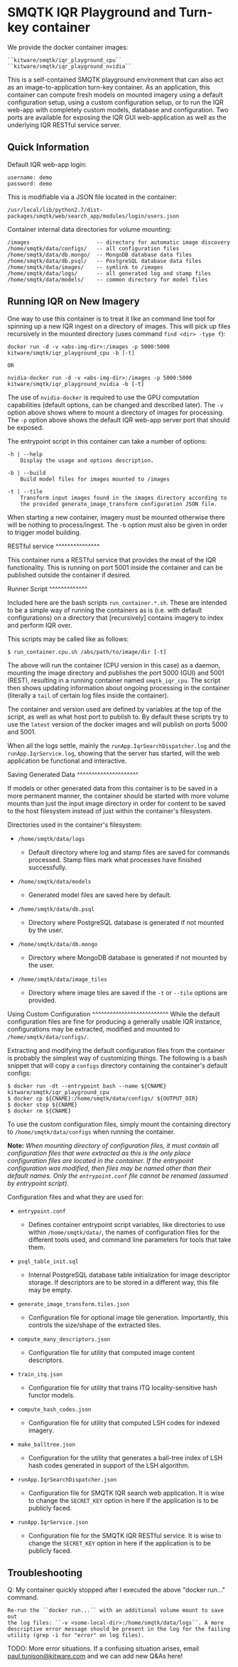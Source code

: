 SMQTK IQR Playground and Turn-key container
===========================================

We provide the docker container images:

    ``kitware/smqtk/iqr_playground_cpu``
    ``kitware/smqtk/iqr_playground_nvidia``

This is a self-contained SMQTK playground environment that can also act as an
image-to-application turn-key container. As an application, this container can
compute fresh models on mounted imagery using a default configuration setup,
using a custom configuration setup, or to run the IQR web-app with completely
custom models, database and configuration. Two ports are available for exposing
the IQR GUI web-application as well as the underlying IQR RESTful service
server.


Quick Information
-----------------

Default IQR web-app login:

    username: demo
    password: demo

This is modifiable via a JSON file located in the container:

    /usr/local/lib/python2.7/dist-packages/smqtk/web/search_app/modules/login/users.json

Container internal data directories for volume mounting:

    /images                     -- directory for automatic image discovery
    /home/smqtk/data/configs/   -- all configuration files
    /home/smqtk/data/db.mongo/  -- MongoDB database data files
    /home/smqtk/data/db.psql/   -- PostgreSQL database data files
    /home/smqtk/data/images/    -- symlink to /images
    /home/smqtk/data/logs/      -- all generated log and stamp files
    /home/smqtk/data/models/    -- common directory for model files


Running IQR on New Imagery
--------------------------
One way to use this container is to treat it like an command line tool for
spinning up a new IQR ingest on a directory of images. This will pick up files
recursively in the mounted directory (uses command ``find <dir> -type f``):

    docker run -d -v <abs-img-dir>:/images -p 5000:5000 kitware/smqtk/iqr_playground_cpu -b [-t]

    OR

    nvidia-docker run -d -v <abs-img-dir>:/images -p 5000:5000 kitware/smqtk/iqr_playground_nvidia -b [-t]

The use of ``nvidia-docker`` is required to use the GPU computation
capabilities (default options, can be changed and described later).
The ``-v`` option above shows where to mount a directory of images for
processing. The ``-p`` option above shows the default IQR web-app server port
that should be exposed.

The entrypoint script in this container can take a number of options:

    -h | --help
        Display the usage and options description.

    -b | --build
        Build model files for images mounted to /images

    -t | --tile
        Transform input images found in the images directory according to
        the provided generate_image_transform configuration JSON file.

When starting a new container, imagery must be mounted otherwise there will be
nothing to process/ingest. The ``-b`` option must also be given in order to
trigger model building.


RESTful service
^^^^^^^^^^^^^^^

This container runs a RESTful service that provides the meat of the IQR
functionality. This is running on port 5001 inside the container and can be
published outside the container if desired.


Runner Script
^^^^^^^^^^^^^

Included here are the bash scripts ``run_container.*.sh``. These are intended to
be a simple way of running the containers as is (i.e. with default
configurations) on a directory that [recursively] contains imagery to index
and perform IQR over.

This scripts may be called like as follows:

    $ run_container.cpu.sh /abs/path/to/image/dir [-t]

The above will run the container (CPU version in this case) as a daemon,
mounting the image directory and publishes the port 5000 (GUI) and 5001 (REST),
resulting in a running container named ``smqtk_iqr_cpu``.
The script then shows updating information about ongoing processing in the
container (literally a ``tail`` of certain log files inside the container).

The container and version used are defined by variables at the top of the
script, as well as what host port to publish to. By default these scripts try to
use the ``latest`` version of the docker images and will publish on ports 5000
and 5001.

When all the logs settle, mainly the ``runApp.IqrSearchDispatcher.log`` and the
``runApp.IqrService.log``, showing that the server has started, will the web
application be functional and interactive.


Saving Generated Data
^^^^^^^^^^^^^^^^^^^^^

If models or other generated data from this container is to be saved in a more
permanent manner, the container should be started with more volume mounts than
just the input image directory in order for content to be saved to the host
filesystem instead of just within the container's filesystem.

Directories used in the container's filesystem:

- ``/home/smqtk/data/logs``
  - Default directory where log and stamp files are saved for commands
    processed. Stamp files mark what processes have finished successfully.

- ``/home/smqtk/data/models``
  - Generated model files are saved here by default.

- ``/home/smqtk/data/db.psql``
  - Directory where PostgreSQL database is generated if not mounted by the
    user.

- ``/home/smqtk/data/db.mongo``
  - Directory where MongoDB database is generated if not mounted by the user.

- ``/home/smqtk/data/image_tiles``
  - Directory where image tiles are saved if the ``-t`` or ``--tile``
    options are provided.


Using Custom Configuration
^^^^^^^^^^^^^^^^^^^^^^^^^^
While the default configuration files are fine for producing a generally usable
IQR instance, configurations may be extracted, modified and mounted to
``/home/smqtk/data/configs/``.

Extracting and modifying the default configuration files from the container is
probably the simplest way of customizing things. The following is a bash
snippet that will copy a ``configs`` directory containing the container's
default configs:

    $ docker run -dt --entrypoint bash --name ${CNAME} kitware/smqtk/iqr_playground_cpu
    $ docker cp ${CNAME}:/home/smqtk/data/configs/ ${OUTPUT_DIR}
    $ docker stop ${CNAME}
    $ docker rm ${CNAME}

To use the custom configuration files, simply mount the containing directory to
``/home/smqtk/data/configs`` when running the container.

**Note:** *When mounting directory of configuration files, it must contain all
configuration files that were extracted as this is the only place configuration
files are located in the container. If the entrypoint configuration was
modified, then files may be named other than their default names. Only the
``entrypoint.conf`` file cannot be renamed (assumed by entrypoint script).*

Configuration files and what they are used for:

- ``entrypoint.conf``
  - Defines container entrypoint script variables, like directories to use
    within ``/home/smqtk/data/``, the names of configuration files for the
    different tools used, and command line parameters for tools that take
    them.

- ``psql_table_init.sql``
  - Internal PostgreSQL database table initialization for image descriptor
    storage. If descriptors are to be stored in a different way, this file
    may be empty.

- ``generate_image_transform.tiles.json``
  - Configuration file for optional image tile generation. Importantly,
    this controls the size/shape of the extracted tiles.

- ``compute_many_descriptors.json``
  - Configuration file for utility that computed image content descriptors.

- ``train_itq.json``
  - Configuration file for utility that trains ITQ locality-sensitive hash
    functor models.

- ``compute_hash_codes.json``
  - Configuration file for utility that computed LSH codes for indexed
    imagery.

- ``make_balltree.json``
  - Configuration for the utility that generates a ball-tree index of LSH hash
    codes generated in support of the LSH algorithm.

- ``runApp.IqrSearchDispatcher.json``
  - Configuration file for SMQTK IQR search web application. It is wise
    to change the ``SECRET_KEY`` option in here if the application is to
    be publicly faced.

- ``runApp.IqrService.json``
  - Configuration file for the SMQTK IQR RESTful service. It is wise
    to change the ``SECRET_KEY`` option in here if the application is to
    be publicly faced.


Troubleshooting
---------------

Q: My container quickly stopped after I executed the above "docker run..."
command.

    Re-run the ``docker run...`` with an additional volume mount to save out
    the log files: ``-v <some-local-dir>:/home/smqtk/data/logs``. A more
    descriptive error message should be present in the log for the failing
    utility (grep -i for "error" on log files).

TODO: More error situations. If a confusing situation arises, email
paul.tunison@kitware.com and we can add new Q&As here!
